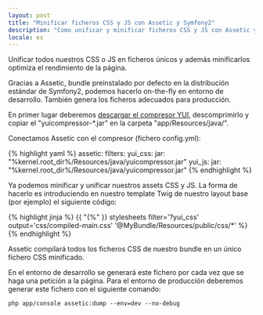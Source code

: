 ```yaml
---
layout: post
title: "Minificar ficheros CSS y JS con Assetic y Symfony2"
description: "Como unificar y minificar ficheros CSS y JS con Assetic y Symfony2"
locale: es
---
```


Unificar todos nuestros CSS o JS en ficheros únicos y además minificarlos optimiza el rendimiento de la página.

Gracias a Assetic, bundle preinstalado por defecto en la distribución estándar de Symfony2, podemos hacerlo on-the-fly en entorno de desarrollo. También genera los ficheros adecuados para producción.

En primer lugar deberemos <a href="http://yuilibrary.com/download/yuicompressor/" target="_blank">descargar el compresor YUI</a>, descomprimirlo y copiar el "yuicompressor-*.jar" en la carpeta "app/Resources/java/".

Conectamos Assetic con el compresor (fichero config.yml):

{% highlight yaml %}
assetic:
    filters:
        yui_css:
            jar: "%kernel.root_dir%/Resources/java/yuicompressor.jar"
        yui_js:
            jar: "%kernel.root_dir%/Resources/java/yuicompressor.jar"
{% endhighlight %}

Ya podemos minificar y unificar nuestros assets CSS y JS. La forma de hacerlo es introduciendo en nuestro template Twig de nuestro layout base (por ejemplo) el siguiente código:

{% highlight jinja %}
{{ "{%" }} stylesheets filter='?yui_css' output='css/compiled-main.css'
    '@MyBundle/Resources/public/css/*'
%}
{% endhighlight %}

Assetic compilará todos los ficheros CSS de nuestro bundle en un único fichero CSS minificado.

En el entorno de desarrollo se generará este fichero por cada vez que se haga una petición a la página. Para el entorno de producción deberemos generar este fichero con el siguiente comando:


    php app/console assetic:dump --env=dev --no-debug
